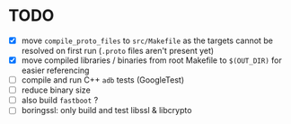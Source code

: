 # TODO

- [X] move `compile_proto_files` to `src/Makefile` as the targets cannot be resolved on first run (`.proto` files aren't present yet)
- [X] move compiled libraries / binaries from root Makefile to `$(OUT_DIR)` for easier referencing
- [ ] compile and run C++ `adb` tests (GoogleTest)
- [ ] reduce binary size
- [ ] also build `fastboot` ?
- [ ] boringssl: only build and test libssl & libcrypto
